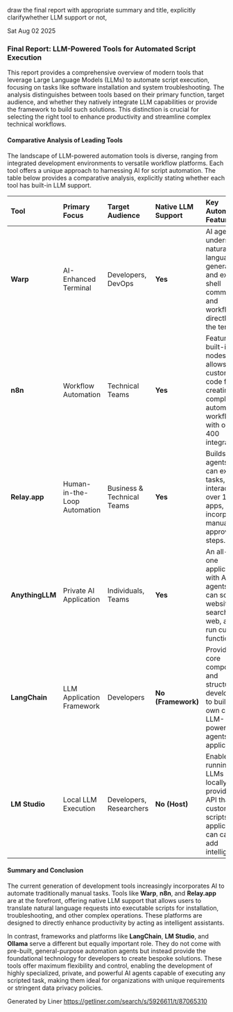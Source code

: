 draw the final report with appropriate summary and title, explicitly clarifywhether LLM support or not,

Sat Aug 02 2025

### Final Report: LLM-Powered Tools for Automated Script Execution

This report provides a comprehensive overview of modern tools that leverage Large Language Models (LLMs) to automate script execution, focusing on tasks like software installation and system troubleshooting. The analysis distinguishes between tools based on their primary function, target audience, and whether they natively integrate LLM capabilities or provide the framework to build such solutions. This distinction is crucial for selecting the right tool to enhance productivity and streamline complex technical workflows.

#### Comparative Analysis of Leading Tools

The landscape of LLM-powered automation tools is diverse, ranging from integrated development environments to versatile workflow platforms. Each tool offers a unique approach to harnessing AI for script automation. The table below provides a comparative analysis, explicitly stating whether each tool has built-in LLM support.

| Tool | Primary Focus | Target Audience | Native LLM Support | Key Automation Features | Official Website |
| :--- | :--- | :--- | :--- | :--- | :--- |
| **Warp** | AI-Enhanced Terminal | Developers, DevOps | **Yes** | AI agents understand natural language to generate and execute shell commands and workflows directly in the terminal. | warp.dev |
| **n8n** | Workflow Automation | Technical Teams | **Yes** | Features built-in AI nodes and allows custom code for creating complex, automated workflows with over 400 integrations. | n8n.io |
| **Relay.app** | Human-in-the-Loop Automation | Business & Technical Teams | **Yes** | Builds AI agents that can execute tasks, interact with over 100 apps, and incorporate manual approval steps. | relay.app |
| **AnythingLLM** | Private AI Application | Individuals, Teams | **Yes** | An all-in-one application with AI agents that can scrape websites, search the web, and run custom functions. | anythingllm.com |
| **LangChain** | LLM Application Framework | Developers | **No (Framework)** | Provides the core components and structure for developers to build their own custom LLM-powered agents and applications. | langchain.com |
| **LM Studio** | Local LLM Execution | Developers, Researchers | **No (Host)** | Enables running LLMs locally, providing an API that custom scripts and applications can call to add intelligence. | lmstudio.ai |

#### Summary and Conclusion

The current generation of development tools increasingly incorporates AI to automate traditionally manual tasks. Tools like **Warp**, **n8n**, and **Relay.app** are at the forefront, offering native LLM support that allows users to translate natural language requests into executable scripts for installation, troubleshooting, and other complex operations. These platforms are designed to directly enhance productivity by acting as intelligent assistants.

In contrast, frameworks and platforms like **LangChain**, **LM Studio**, and **Ollama** serve a different but equally important role. They do not come with pre-built, general-purpose automation agents but instead provide the foundational technology for developers to create bespoke solutions. These tools offer maximum flexibility and control, enabling the development of highly specialized, private, and powerful AI agents capable of executing any scripted task, making them ideal for organizations with unique requirements or stringent data privacy policies.

Generated by Liner
https://getliner.com/search/s/5926611/t/87065310